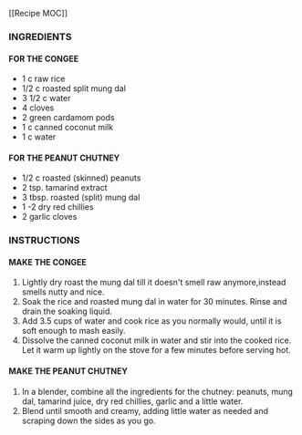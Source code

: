 [[Recipe MOC]]
### INGREDIENTS
#### FOR THE CONGEE

- 1 c raw rice
- 1/2 c roasted split mung dal
- 3 1/2 c water
- 4 cloves
- 2 green cardamom pods
- 1 c canned coconut milk
- 1 c water
#### FOR THE PEANUT CHUTNEY
- 1/2 c roasted (skinned) peanuts
- 2 tsp. tamarind extract
- 3 tbsp. roasted (split) mung dal
- 1 -2 dry red chillies
- 2 garlic cloves
### INSTRUCTIONS
#### MAKE THE CONGEE

1. Lightly dry roast the mung dal till it doesn't smell raw anymore,instead smells nutty and nice.
2. Soak the rice and roasted mung dal in water for 30 minutes. Rinse and drain the soaking liquid.
3. Add 3.5 cups of water and cook rice as you normally would, until it is soft enough to mash easily.
4. Dissolve the canned coconut milk in water and stir into the cooked rice. Let it warm up lightly on the stove for a few minutes before serving hot.
#### MAKE THE PEANUT CHUTNEY
1. In a blender, combine all the ingredients for the chutney: peanuts, mung dal, tamarind juice, dry red chillies, garlic and a little water.
2. Blend until smooth and creamy, adding little water as needed and scraping down the sides as you go.